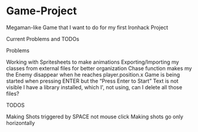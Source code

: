 # Game-Project
Megaman-like Game that I want to do for my first Ironhack Project

Current Problems and TODOs

Problems

Working with Spritesheets to make animations
Exporting/Importing my classes from external files for better organization
Chase function makes my the Enemy disappear when he reaches player.position.x
Game is being started when pressing ENTER but the “Press Enter to Start” Text is not visible
I have a library installed, which I', not using, can I delete all those files?

TODOS

Making Shots triggered by SPACE not mouse click
Making shots go only horizontally
